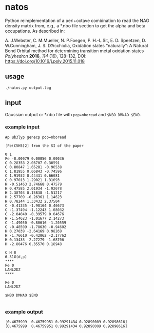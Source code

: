 # natos

Python reimplementation of a perl+octave combination to read the NAO density matrix from, e.g., a \*.nbo file section to get the alpha and beta occupations. As described in:

A. J.Webster, C. M.Mueller, N. P.Foegen, P. H.-L.Sit, E. D. Speetzen, D. W.Cunningham, J. S. D’Acchiolia, Oxidation states “naturally”: A Natural Bond Orbital method for determining transition metal oxidation states *Polyhedron* **2016**, *114* (16), 128–132, DOI: https://doi.org/10.1016/j.poly.2015.11.018

## usage
`./natos.py output.log`

## input
Gaussian output or \*.nbo file with `pop=nboread` and `$NBO DMNAO $END`.

### example input
```
#p ub3lyp genecp pop=nboread

[Fe(C5H5)2] from the SI of the paper

0 1
Fe -0.00079 0.00056 0.00036
C 0.28358 2.03707 0.30591
C 0.80847 1.65281 -0.96538
C 1.81955 0.66843 -0.74596
C 1.91932 0.44431 0.66081
C 0.97013 1.29021 1.31093
H -0.51463 2.74668 0.47579
H 0.47585 2.01934 -1.92678
H 2.38703 0.15838 -1.51217
H 2.57709 -0.26361 1.14623
H 0.78244 1.33432 2.37504
C -0.41335 -1.98164 0.46673
C -1.37494 -1.12243 1.08032
C -2.04040 -0.39579 0.04676
H -1.54623 -1.01677 2.14273
C -1.49050 -0.80616 -1.20559
C -0.48509 -1.78630 -0.94602
H 0.27039 -2.64169 0.98269
H -1.76610 -0.42062 -2.17762
H 0.13433 -2.27279 -1.68706
H -2.80476 0.35570 0.18948

C H 0
6-31G(d,p)
****
Fe 0
LANL2DZ
****

Fe 0
LANL2DZ

$NBO DMNAO $END                                                                                                                                                            


```

### example output
```
[0.4675999  0.46759951 0.99291434 0.92890009 0.92898616]
[0.4675999  0.46759951 0.99291434 0.92890009 0.92898616]
```
